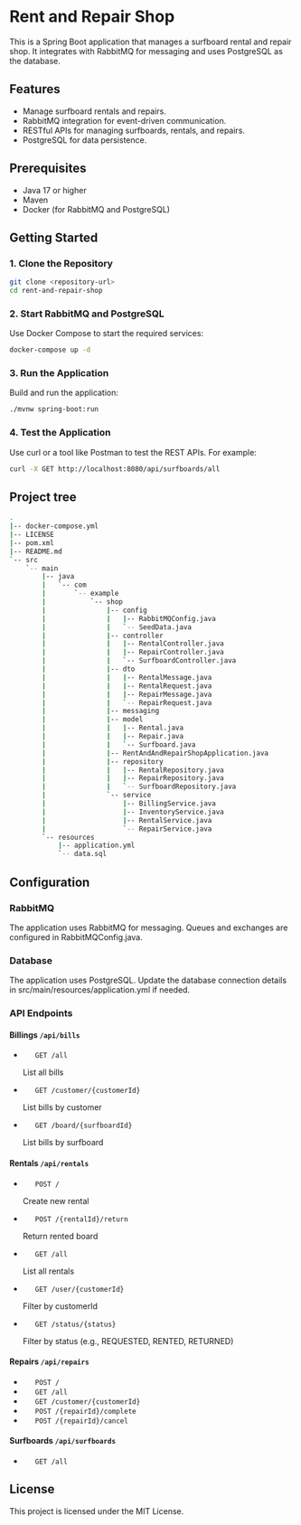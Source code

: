 # Rent and Repair Shop

This is a Spring Boot application that manages a surfboard rental and repair shop. It integrates with RabbitMQ for messaging and uses PostgreSQL as the database.

## Features

- Manage surfboard rentals and repairs.
- RabbitMQ integration for event-driven communication.
- RESTful APIs for managing surfboards, rentals, and repairs.
- PostgreSQL for data persistence.

## Prerequisites

- Java 17 or higher
- Maven
- Docker (for RabbitMQ and PostgreSQL)

## Getting Started

### 1. Clone the Repository

```bash
git clone <repository-url>
cd rent-and-repair-shop
```

### 2. Start RabbitMQ and PostgreSQL

Use Docker Compose to start the required services:

```bash
docker-compose up -d
```

### 3. Run the Application

Build and run the application:

```bash
./mvnw spring-boot:run
```

### 4. Test the Application

Use curl or a tool like Postman to test the REST APIs. For example:

```bash
curl -X GET http://localhost:8080/api/surfboards/all
```

## Project tree

```sh
.
|-- docker-compose.yml
|-- LICENSE
|-- pom.xml
|-- README.md
`-- src
    `-- main
        |-- java
        |   `-- com
        |       `-- example
        |           `-- shop
        |               |-- config
        |               |   |-- RabbitMQConfig.java
        |               |   `-- SeedData.java
        |               |-- controller
        |               |   |-- RentalController.java
        |               |   |-- RepairController.java
        |               |   `-- SurfboardController.java
        |               |-- dto
        |               |   |-- RentalMessage.java
        |               |   |-- RentalRequest.java
        |               |   |-- RepairMessage.java
        |               |   `-- RepairRequest.java
        |               |-- messaging
        |               |-- model
        |               |   |-- Rental.java
        |               |   |-- Repair.java
        |               |   `-- Surfboard.java
        |               |-- RentAndAndRepairShopApplication.java
        |               |-- repository
        |               |   |-- RentalRepository.java
        |               |   |-- RepairRepository.java
        |               |   `-- SurfboardRepository.java
        |               `-- service
        |                   |-- BillingService.java
        |                   |-- InventoryService.java
        |                   |-- RentalService.java
        |                   `-- RepairService.java
        `-- resources
            |-- application.yml
            `-- data.sql
```

## Configuration

### RabbitMQ

The application uses RabbitMQ for messaging. Queues and exchanges are configured in RabbitMQConfig.java.

### Database

The application uses PostgreSQL. Update the database connection details in src/main/resources/application.yml if needed.

### API Endpoints

#### Billings `/api/bills`

- `   GET /all`

    List all bills
- `   GET /customer/{customerId}`

    List bills by customer
- `   GET /board/{surfboardId}`

    List bills by surfboard
    
#### Rentals `/api/rentals`

- `   POST /`

    Create new rental
- `   POST /{rentalId}/return`

    Return rented board
- `   GET /all`

    List all rentals
- `   GET /user/{customerId}`

    Filter by customerId
- `   GET /status/{status}`

    Filter by status (e.g., REQUESTED, RENTED, RETURNED)

#### Repairs `/api/repairs`

- `   POST /`
- `   GET /all`
- `   GET /customer/{customerId}`
- `   POST /{repairId}/complete`
- `   POST /{repairId}/cancel`

#### Surfboards `/api/surfboards`

- `   GET /all`


## License

This project is licensed under the MIT License. 
